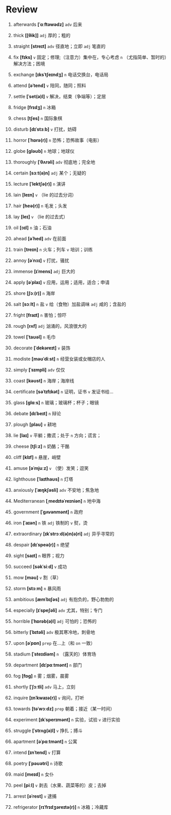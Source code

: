 # Review
1. afterwards **[ˈɑːftəwədz]** `adv` 后来

2. thick **[[θik]]** `adj` 厚的；粗的

3. straight **[streɪt]** `adv` 径直地；立即 `adj` 笔直的

4. fix **[fɪks]** `v` 固定；修理;（注意力）集中在，专心考虑 `n` （尤指简单、暂时的）解决方法；困境

5. exchange **[ɪksˈtʃeɪndʒ]** `n` 电话交换台，电话局

6. attend **[əˈtend]** `v` 陪同，随同；照料

7. settle **[ˈset(ə)l]** `v` 解决，结束（争端等）；定居

8. fridge **[frɪdʒ]** `n` 冰箱

9. chess **[tʃes]** `n` 国际象棋

10. disturb **[dɪˈstɜːb]** `v` 打扰，妨碍

11. horror **[ˈhɒrə(r)]** `n` 恐怖；恐怖故事（电影）

12. globe **[ɡləʊb]** `n` 地球；地球仪

13. thoroughly **[ˈθʌrəli]** `adv` 彻底地；完全地

14. certain **[sɜːt(ə)n]** `adj` 某个；无疑的

15. lecture **[ˈlektʃə(r)]** `n` 演讲

16. lain **[leɪn]** `v` （lie 的过去分词）

17. hair **[heə(r)]** `n` 毛发；头发

18. lay **[leɪ]** `v` （lie 的过去式）

19. oil **[ɔɪl]** `n` 油；石油

20. ahead **[əˈhed]** `adv` 在前面

21. train **[treɪn]** `n` 火车；列车 `v` 培训；训练

22. annoy **[əˈnɔɪ]** `v` 打扰，骚扰

23. immense **[ɪˈmens]** `adj` 巨大的

24. apply **[əˈplaɪ]** `v` 应用，运用；适用，适合；申请

25. shore **[ʃɔː(r)]** `n` 海岸

26. salt **[sɔːlt]** `n` 盐 `v` 给（食物）加盐调味 `adj` 咸的；含盐的

27. fright **[fraɪt]** `n` 害怕；惊吓

28. rough **[rʌf]** `adj` 汹涌的，风浪很大的

29. towel **[ˈtaʊəl]** `n` 毛巾

30. decorate **[ˈdekəreɪt]** `v` 装饰

31. modiste **[məʊˈdiːst]** `n` 经营女装或女帽店的人

32. simply **[ˈsɪmpli]** `adv` 仅仅

33. coast **[kəʊst]** `n` 海岸；海岸线

34. certificate **[səˈtɪfɪkət]** `n` 证明，证书 `v` 发证书给...

35. glass **[ɡlɑːs]** `n` 玻璃；玻璃杯；杯子；眼镜

36. debate **[dɪˈbeɪt]** `n` 辩论

37. plough **[plaʊ]** `v` 耕地

38. lie **[laɪ]** `v` 平躺；撒谎；处于 `n` 方向；谎言；

39. cheese **[tʃiːz]** `n` 奶酪；干酪

40. cliff **[klɪf]** `n` 悬崖，峭壁

41. amuse **[əˈmjuːz]** `v` （使）发笑；逗笑

42. lighthouse **[ˈlaɪthaʊs]** `n` 灯塔

43. anxiously **[ˈæŋkʃəsli]** `adv` 不安地；焦急地

44. Mediterranean **[ˌmedɪtəˈreɪniən]** `n` 地中海

45. government **[ˈɡʌvənmənt]** `n` 政府

46. iron **[ˈaɪən]** `n` 铁 `adj` 铁制的 `v` 熨，烫

47. extraordinary **[ɪkˈstrɔːd(ə)n(ə)ri]** `adj` 异乎寻常的

48. despair **[dɪˈspeə(r)]** `n` 绝望

49. sight **[saɪt]** `n` 眼界；视力

50. succeed **[səkˈsiːd]** `v` 成功

51. mow **[məʊ]** `v` 割（草）

52. storm **[stɔːm]** `n` 暴风雨

53. ambitious **[æmˈbɪʃəs]** `adj` 有抱负的，野心勃勃的

54. especially **[ɪˈspeʃəli]** `adv` 尤其，特别；专门

55. horrible **[ˈhɒrəb(ə)l]** `adj` 可怕的；恐怖的

56. bitterly **[ˈbɪtəli]** `adv` 极其寒冷地，刺骨地

57. upon **[əˈpɒn]** `prep` 在...上（和 `on` 一致）

58. stadium **[ˈsteɪdiəm]** `n` （露天的）体育场

59. department **[dɪˈpɑːtmənt]** `n` 部门

60. fog **[fɒɡ]** `n` 雾；烟雾，晨雾

61. shortly **[ˈʃɔːtli]** `adv` 马上，立刻

62. inquire **[ɪnˈkwaɪə(r)]** `v` 询问，打听

63. towards **[təˈwɔːdz]** `prep` 朝着；接近（某一时间）

64. experiment **[ɪkˈsperɪmənt]** `n` 实验，试验 `v` 进行实验

65. struggle **[ˈstrʌɡ(ə)l]** `v` 挣扎；搏斗

66. apartment **[əˈpɑːtmənt]** `n` 公寓

67. intend **[ɪnˈtend]** `v` 打算

68. poetry **[ˈpəʊətri]** `n` 诗歌

69. maid **[meɪd]** `n` 女仆

70. peel **[piːl]** `v` 剥去（水果、蔬菜等的）皮；去掉

71. arrest **[əˈrest]** `v` 逮捕

72. refrigerator **[rɪˈfrɪdʒəreɪtə(r)]** `n` 冰箱；冷藏库

